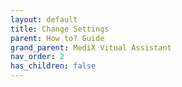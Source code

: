 ```yaml
---
layout: default
title: Change Settings
parent: How to? Guide
grand_parent: MediX Vitual Assistant
nav_order: 2
has_children: false
---
```

